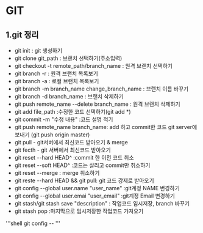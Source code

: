 # GIT 

## 1.git 정리

- git init : git 생성하기
- git clone git_path : 브랜치 선택하기(주소입력)
- git checkout -t remote_path/branch_name : 원격 브랜치 선택하기
- git branch -r : 원격 브랜치 목록보기
- git branch -a : 로컬 브랜치 목록보기
- git branch -m branch_name change_branch_name : 브랜치 이름 바꾸기
- git branch -d branch_name : 브랜치 삭제하기
- git push remote_name --delete branch_name : 원격 브랜치 삭제하기
- git add file_path :수정한 코드 선택하기(git add *)
- git commit -m "수정 내용" :코드 설명 적기
- git push remote_name branch_name: add 하고 commit한 코드 git server에 보내기
  (git push origin master)
- git pull - git서버에서 최신코드 받아오기 & merge
- git fecth - git 서버에서 최신코드 받아오기
- git reset --hard HEAD^ :commit 한 이전 코드 취소
- git reset --soft HEAD^ :코드는 살리고 commit만 취소하기
- git reset --merge : merge 취소하기
- git reste --hard HEAD && git pull: git 코드 강제로 받아오기
- git config --global user.name "user_name" :git계정 NAME 변경하기
- git config --global user.emai "user_email" :git계정 Email 변경하기
- git stash/git stash save "description" : 작업코드 임시저장, branch 바꾸기
- git stash pop :마지막으로 임시저장한 작업코드 가져오기

'''shell
 git config --
'''







